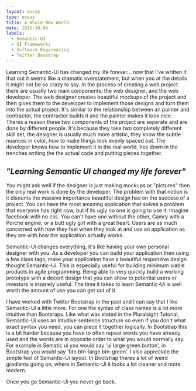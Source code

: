 ```yaml
---
layout: essay
type: essay
title: A Whole New World
date: 2016-10-06
labels:
  - Semantic-UI
  - UI Frameworks
  - Software Engineering
  - Twitter Boostrap
---
```


Learning Semantic-Ui has changed my life forever... now that I've written it that out it seems like a dramatic overstatement, but when you at the details it might not be so crazy to say. In the process of creating a web project there are usually two main components: the web designer, and the web developer. The web designer creates beautiful mockups of the project and then gives them to the developer to implement those designs and turn them into the actual project. It's similar to the relationship between an painter and contractor, the contractor builds it and the painter makes it look nice. Theres a reason these two components of the project are seperate and are done by different people. It's because they take two completely different skill set, the designer is usually much more artistic, they know the subtle nuances in color, how to make things look evenly spaced out. The developer knows how to implement it in the real world, hes down in the trenches writing the the actual code and putting pieces together. 

## *"Learning Semantic UI changed my life forever"*

You might ask well if the designer is just making mockups or "pictures" then the only real work is done by the developer. 
The problem with that notion is it disounts the massive importance beautiful design has on the success of a project. You can have the most amazing application that solves a problem that everyone has right now, but if its ugly no one is going to use it. Imagine facebook with no css. You can't have one without the other, Camry with a Porche engine, or a butt ugly girl with a great heart. Users are as much concerned with how they feel when they look at and use an application as they are with how the application actually works. 

Semantic-Ui changes everything, it's like having your own personal designer with you. As a developer you can build your application then using a few class tags, make your application have a beautiful responsive design thought Semantic-Ui. This is especially useful for building minimum viable products in agile programming. Being able to very quickly build a working prototype with a decent design that you can show to potential users or investors is insanely useful. The time it takes to learn Semantic-Ui is well worth the amount of use you can get out of it.

I have worked with Twitter Bootstrap in the past and I can say that I like Semantic-Ui a little more. For one the syntax of class names is a lot more intuitive than Bootsraps. Like what was stated in the Pluralsight Tutorial, Semantic-Ui uses an intuitive sentence structure so even if you don't what exact syntax you need, you can piece it together logically. In Bootstrap this is a bit harder because you have to often repeat words you have already used and the words are in opposite order to what you would normally say. For example in Sematic ui you would say 'ui large green button', in Bootstrap you would say 'btn btn-large btn-green'. I also appreciate the simple feel of Semantic-Ui layout. In Bootstrap theres a lot of weird gradients going on, where in Semantic-Ui it looks a lot cleaner and more modern. 

Once you go Semantic-Ui you never go back. 
